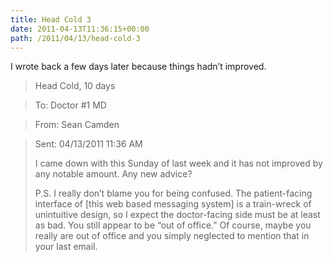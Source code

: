 ```yaml
---
title: Head Cold 3
date: 2011-04-13T11:36:15+00:00
path: /2011/04/13/head-cold-3
---
```

I wrote back a few days later because things hadn&#8217;t improved.

> Head Cold, 10 days
  
> To: Doctor #1 MD
  
> From: Sean Camden
  
> Sent: 04/13/2011 11:36 AM
> 
> I came down with this Sunday of last week and it has not improved by any notable amount. Any new advice?
> 
> P.S. I really don&#8217;t blame you for being confused. The patient-facing interface of [this web based messaging system] is a train-wreck of unintuitive design, so I expect the doctor-facing side must be at least as bad. You still appear to be &#8220;out of office.&#8221; Of course, maybe you really are out of office and you simply neglected to mention that in your last email.